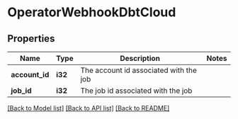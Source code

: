 # OperatorWebhookDbtCloud

## Properties

Name | Type | Description | Notes
------------ | ------------- | ------------- | -------------
**account_id** | **i32** | The account id associated with the job | 
**job_id** | **i32** | The job id associated with the job | 

[[Back to Model list]](../README.md#documentation-for-models) [[Back to API list]](../README.md#documentation-for-api-endpoints) [[Back to README]](../README.md)


